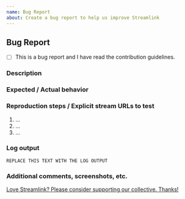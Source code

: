 ```yaml
---
name: Bug Report
about: Create a bug report to help us improve Streamlink
---
```


<!--
Thanks for reporting a bug!
USE THE TEMPLATE. Otherwise your bug report may be rejected.

First, see the contribution guidelines:
https://github.com/streamlink/streamlink/blob/master/CONTRIBUTING.md#contributing-to-streamlink

Also check the list of open and closed bug reports:
https://github.com/streamlink/streamlink/issues?q=is%3Aissue+label%3A%22bug%22

Please see the text preview to avoid unnecessary formatting errors.
-->


## Bug Report

<!-- Replace [ ] with [x] in order to check the box -->
- [ ] This is a bug report and I have read the contribution guidelines.


### Description

<!-- Explain the bug as thoroughly as you can. Don't leave out information which is necessary for us to reproduce and debug this issue. -->


### Expected / Actual behavior

<!-- What do you expect to happen, and what is actually happening? -->


### Reproduction steps / Explicit stream URLs to test

<!-- How can we reproduce this? Please note the exact steps below using the list format supplied. If you need more steps please add them. -->

1. ...
2. ...
3. ...


### Log output

<!--
TEXT LOG OUTPUT IS REQUIRED for a bug report!
Use the `--loglevel debug` parameter and avoid using parameters which suppress log output.
https://streamlink.github.io/cli.html#cmdoption-l

Make sure to **remove usernames and passwords**
You can copy the output to https://gist.github.com/ or paste it below.
-->

```
REPLACE THIS TEXT WITH THE LOG OUTPUT
```


### Additional comments, screenshots, etc.



[Love Streamlink? Please consider supporting our collective. Thanks!](https://opencollective.com/streamlink/donate)
